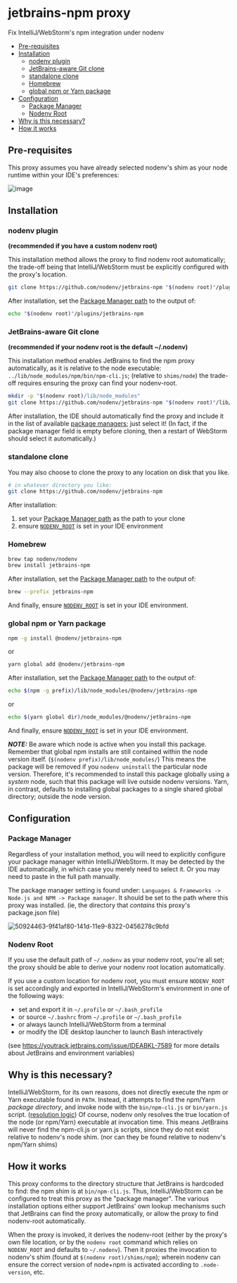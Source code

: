 # jetbrains-npm proxy

Fix IntelliJ/WebStorm's npm integration under nodenv

<!-- toc -->

- [Pre-requisites](#pre-requisites)
- [Installation](#installation)
  - [nodenv plugin](#nodenv-plugin)
  - [JetBrains-aware Git clone](#jetbrains-aware-git-clone)
  - [standalone clone](#standalone-clone)
  - [Homebrew](#homebrew)
  - [global npm or Yarn package](#global-npm-or-yarn-package)
- [Configuration](#configuration)
  - [Package Manager](#package-manager)
  - [Nodenv Root](#nodenv-root)
- [Why is this necessary?](#why-is-this-necessary)
- [How it works](#how-it-works)

<!-- tocstop -->

## Pre-requisites

This proxy assumes you have already selected nodenv's shim as your node runtime within your IDE's preferences:

![image](https://user-images.githubusercontent.com/119972/50924357-5984e700-141d-11e9-90bc-8d63dcb26287.png)

## Installation

### nodenv plugin

**(recommended if you have a custom nodenv root)**

This installation method allows the proxy to find nodenv root automatically;
the trade-off being that IntelliJ/WebStorm must be explicitly configured with the proxy's location.

```sh
git clone https://github.com/nodenv/jetbrains-npm "$(nodenv root)"/plugins/jetbrains-npm
```

After installation, set the [Package Manager path](#Package-Manager) to the output of:

```sh
echo "$(nodenv root)"/plugins/jetbrains-npm
```

### JetBrains-aware Git clone

**(recommended if your nodenv root is the default ~/.nodenv)**

This installation method enables JetBrains to find the npm proxy automatically, as it is relative to the node executable: `../lib/node_modules/npm/bin/npm-cli.js`; (relative to `shims/node`)
the trade-off requires ensuring the proxy can find your nodenv-root.

```sh
mkdir -p "$(nodenv root)/lib/node_modules"
git clone https://github.com/nodenv/jetbrains-npm "$(nodenv root)"/lib/node_modules/npm
```

After installation, the IDE should automatically find the proxy and include it in the list of available [package managers](#Package-Manager); just select it! (In fact, if the package manager field is empty before cloning, then a restart of WebStorm should select it automatically.)

### standalone clone

You may also choose to clone the proxy to any location on disk that you like.

```sh
# in whatever directory you like:
git clone https://github.com/nodenv/jetbrains-npm
```

After installation:

1. set your [Package Manager path](#Package-Manager) as the path to your clone
2. ensure [`NODENV_ROOT`](#Nodenv-Root) is set in your IDE environment

### Homebrew

```sh
brew tap nodenv/nodenv
brew install jetbrains-npm
```

After installation, set the [Package Manager path](#Package-Manager) to the output of:

```sh
brew --prefix jetbrains-npm
```

And finally, ensure [`NODENV_ROOT`](#Nodenv-Root) is set in your IDE environment.

### global npm or Yarn package

```sh
npm -g install @nodenv/jetbrains-npm
```

or

```sh
yarn global add @nodenv/jetbrains-npm
```

After installation, set the [Package Manager path](#Package-Manager) to the output of:

```sh
echo $(npm -g prefix)/lib/node_modules/@nodenv/jetbrains-npm
```

or

```sh
echo $(yarn global dir)/node_modules/@nodenv/jetbrains-npm
```

And finally, ensure [`NODENV_ROOT`](#Nodenv-Root) is set in your IDE environment.

_**NOTE:**_
Be aware which node is active when you install this package.
Remember that global npm installs are still contained within the node version itself. (`$(nodenv prefix)/lib/node_modules/`)
This means the package will be removed if you `nodenv uninstall` the particular node version.
Therefore, it's recommended to install this package globally using a _system_ node, such that this package will live outside nodenv versions.
Yarn, in contrast, defaults to installing global packages to a single shared global directory; outside the node version.

## Configuration

### Package Manager

Regardless of your installation method, you will need to explicitly configure your package manager within IntelliJ/WebStorm.
It may be detected by the IDE automatically, in which case you merely need to select it.
Or you may need to paste in the full path manually.

The package manager setting is found under: `Languages & Frameworks -> Node.js and NPM -> Package manager`.
It should be set to the path where this proxy was installed. (ie, the directory that _contains_ this proxy's package.json file)

![50924463-9f41af80-141d-11e9-8322-0456278c9bfd](https://user-images.githubusercontent.com/119972/50924683-47577880-141e-11e9-9438-e01bac8ad118.png)

### Nodenv Root

If you use the default path of `~/.nodenv` as your nodenv root, you're all set;
the proxy should be able to derive your nodenv root location automatically.

If you use a custom location for nodenv root, you must ensure `NODENV_ROOT` is set accordingly and exported in IntelliJ/WebStorm's environment in one of the following ways:

- set and export it in `~/.profile` or `~/.bash_profile`
- or source `~/.bashrc` from `~/.profile` or `~/.bash_profile`
- or always launch IntelliJ/WebStorm from a terminal
- or modify the IDE desktop launcher to launch Bash interactively

(see https://youtrack.jetbrains.com/issue/IDEABKL-7589 for more details about JetBrains and environment variables)

## Why is this necessary?

IntelliJ/WebStorm, for its own reasons, does not directly execute the npm or Yarn executable found in `PATH`.
Instead, it attempts to find the npm/Yarn _package directory_, and invoke node with the `bin/npm-cli.js` or `bin/yarn.js` script.
([resolution logic](https://github.com/nodenv/nodenv/pull/129#discussion_r246391978))
Of course, nodenv only resolves the true location of the node (or npm/Yarn) executable at invocation time.
This means JetBrains will never find the npm-cli.js or yarn.js scripts, since they do not exist relative to nodenv's node shim. (nor can they be found relative to nodenv's npm/Yarn shims)

## How it works

This proxy conforms to the directory structure that JetBrains is hardcoded to find: the npm shim is at `bin/npm-cli.js`.
Thus, IntelliJ/WebStorm can be configured to treat this proxy as the "package manager".
The various installation options either support JetBrains' own lookup mechanisms such that JetBrains can find the proxy automatically, or allow the proxy to find nodenv-root automatically.

When the proxy is invoked, it derives the nodenv-root (either by the proxy's own file location, or by the `nodenv root` command which relies on `NODENV_ROOT` and defaults to `~/.nodenv`).
Then it proxies the invocation to nodenv's shim (found at `$(nodenv root)/shims/npm`); wherein nodenv can ensure the correct version of node+npm is activated according to `.node-version`, etc.
